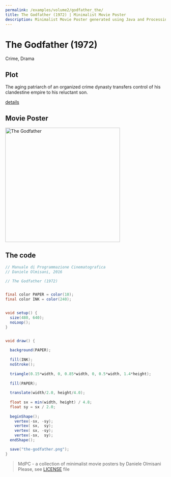```yaml
---
permalink: /examples/volume2/godfather_the/
title: The Godfather (1972) | Minimalist Movie Poster
description: Minimalist Movie Poster generated using Java and Processing.
---
```


# The Godfather (1972)

Crime, Drama

## Plot
The aging patriarch of an organized crime dynasty transfers control of his clandestine empire to his reluctant son.

[details](https://www.imdb.com/title/tt0068646/)

## Movie Poster
<img src="the-godfather.png"  width="360px" title="The Godfather">


## The code
```java
// Manuale di Programmazione Cinematografica
// Daniele Olmisani, 2016

// The Godfather (1972)


final color PAPER = color(10);
final color INK = color(240);


void setup() {
  size(480, 640);
  noLoop();
}


void draw() {
  
  background(PAPER);
  
  fill(INK);
  noStroke();
  
  triangle(0.15*width, 0, 0.85*width, 0, 0.5*width, 1.4*height);
  
  fill(PAPER);
  
  translate(width/2.0, height/4.0);
  
  float sx = min(width, height) / 4.8;
  float sy = sx / 2.0;
   
  beginShape();
    vertex(-sx, -sy);
    vertex( sx,  sy);
    vertex( sx, -sy);
    vertex(-sx,  sy);
  endShape();

  save("the-godfather.png");
}

```

> MdPC - a collection of minimalist movie posters
> by Daniele Olmisani
> Please, see [LICENSE](../../../LICENSE) file
